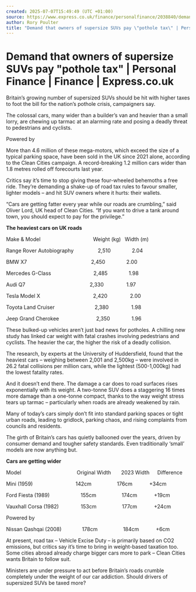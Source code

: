 ```yaml
---
created: 2025-07-07T15:49:49 (UTC +01:00)
source: https://www.express.co.uk/finance/personalfinance/2038840/demand-owners-supersize-suvs-pay-pothole-tax
author: Rory Poulter
title: "Demand that owners of supersize SUVs pay \"pothole tax\" | Personal Finance | Finance | Express.co.uk"
---
```


# Demand that owners of supersize SUVs pay "pothole tax" | Personal Finance | Finance | Express.co.uk

Britain’s growing number of supersized SUVs should be hit with higher taxes to foot the bill for the nation’s pothole crisis, campaigners say.

The colossal cars, many wider than a builder’s van and heavier than a small lorry, are chewing up tarmac at an alarming rate and posing a deadly threat to pedestrians and cyclists.

Powered by 

More than 4.6 million of these mega-motors, which exceed the size of a typical parking space, have been sold in the UK since 2021 alone, according to the Clean Cities campaign. A record-breaking 1.2 million cars wider than 1.8 metres rolled off forecourts last year.

Critics say it’s time to stop giving these four-wheeled behemoths a free ride. They’re demanding a shake-up of road tax rules to favour smaller, lighter models – and hit SUV owners where it hurts: their wallets.

“Cars are getting fatter every year while our roads are crumbling,” said Oliver Lord, UK head of Clean Cities. “If you want to drive a tank around town, you should expect to pay for the privilege.”

**The heaviest cars on UK roads**

Make & Model                                Weight (kg)  Width (m)

Range Rover Autobiography             2,510              2.04  

BMW X7                                        2,450              2.00  

Mercedes G-Class                            2,485              1.98 

Audi Q7                                         2,330               1.97

Tesla Model X                                 2,420               2.00

Toyota Land Cruiser                        2,380               1.98 

Jeep Grand Cherokee                      2,350               1.96 

These bulked-up vehicles aren’t just bad news for potholes. A chilling new study has linked car weight with fatal crashes involving pedestrians and cyclists. The heavier the car, the higher the risk of a deadly collision.

The research, by experts at the University of Huddersfield, found that the heaviest cars – weighing between 2,001 and 2,500kg – were involved in 26.2 fatal collisions per million cars, while the lightest (500-1,000kg) had the lowest fatality rates.

And it doesn’t end there. The damage a car does to road surfaces rises exponentially with its weight. A two-tonne SUV does a staggering 16 times more damage than a one-tonne compact, thanks to the way weight stress tears up tarmac – particularly when roads are already weakened by rain.

Many of today’s cars simply don’t fit into standard parking spaces or tight urban roads, leading to gridlock, parking chaos, and rising complaints from councils and residents.

The girth of Britain’s cars has quietly ballooned over the years, driven by consumer demand and tougher safety standards. Even traditionally ‘small’ models are now anything but.

**Cars are getting wider**

Model                                      Original Width    2023 Width    Difference

Mini (1959)                             142cm                 176cm           +34cm

Ford Fiesta (1989)                 155cm                 174cm           +19cm

Vauxhall Corsa (1982)             153cm                 177cm           +24cm

Powered by 

Nissan Qashqai (2008)            178cm                 184cm           +6cm

At present, road tax – Vehicle Excise Duty – is primarily based on CO2 emissions, but critics say it’s time to bring in weight-based taxation too. Some cities abroad already charge bigger cars more to park – Clean Cities wants Britain to follow suit.

Ministers are under pressure to act before Britain’s roads crumble completely under the weight of our car addiction. Should drivers of supersized SUVs be taxed more?
